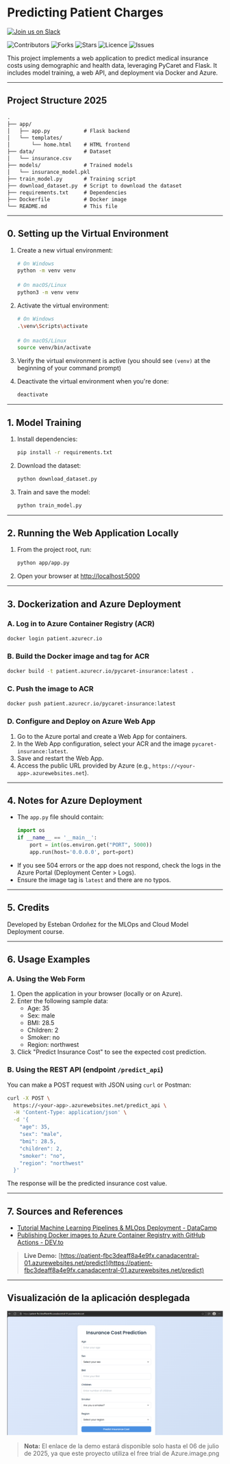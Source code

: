 # Predicting Patient Charges

[![Join us on Slack](https://img.shields.io/badge/slack-chat-green.svg?logo=slack)](https://join.slack.com/t/ngc-goz8665/shared_invite/zt-r01kumfq-dQUT3c95BxEP_fnk4yJFfQ)

![Contributors](https://img.shields.io/github/contributors/leoe21/predicting-patient-charges?style=plastic)
![Forks](https://img.shields.io/github/forks/leoe21/predicting-patient-charges)
![Stars](https://img.shields.io/github/stars/leoe21/predicting-patient-charges)
![Licence](https://img.shields.io/github/license/leoe21/predicting-patient-charges)
![Issues](https://img.shields.io/github/issues/leoe21/predicting-patient-charges)

This project implements a web application to predict medical insurance costs using demographic and health data, leveraging PyCaret and Flask. It includes model training, a web API, and deployment via Docker and Azure.

---

## Project Structure 2025

```
.
├── app/
│   ├── app.py           # Flask backend
│   └── templates/
│       └── home.html    # HTML frontend
├── data/                # Dataset
│   └── insurance.csv
├── models/              # Trained models
│   └── insurance_model.pkl
├── train_model.py       # Training script
├── download_dataset.py  # Script to download the dataset
├── requirements.txt     # Dependencies
├── Dockerfile           # Docker image
└── README.md            # This file
```

---

## 0. Setting up the Virtual Environment

1. Create a new virtual environment:
   ```bash
   # On Windows
   python -m venv venv

   # On macOS/Linux
   python3 -m venv venv
   ```

2. Activate the virtual environment:
   ```bash
   # On Windows
   .\venv\Scripts\activate

   # On macOS/Linux
   source venv/bin/activate
   ```

3. Verify the virtual environment is active (you should see `(venv)` at the beginning of your command prompt)

4. Deactivate the virtual environment when you're done:
   ```bash
   deactivate
   ```

---

## 1. Model Training

1. Install dependencies:
   ```bash
   pip install -r requirements.txt
   ```
2. Download the dataset:
   ```bash
   python download_dataset.py
   ```
3. Train and save the model:
   ```bash
   python train_model.py
   ```

---

## 2. Running the Web Application Locally

1. From the project root, run:
   ```bash
   python app/app.py
   ```
2. Open your browser at [http://localhost:5000](http://localhost:5000)

---

## 3. Dockerization and Azure Deployment

### A. Log in to Azure Container Registry (ACR)

```bash
docker login patient.azurecr.io
```

### B. Build the Docker image and tag for ACR

```bash
docker build -t patient.azurecr.io/pycaret-insurance:latest .
```

### C. Push the image to ACR

```bash
docker push patient.azurecr.io/pycaret-insurance:latest
```

### D. Configure and Deploy on Azure Web App

1. Go to the Azure portal and create a Web App for containers.
2. In the Web App configuration, select your ACR and the image `pycaret-insurance:latest`.
3. Save and restart the Web App.
4. Access the public URL provided by Azure (e.g., `https://<your-app>.azurewebsites.net`).

---

## 4. Notes for Azure Deployment
- The `app.py` file should contain:
  ```python
  import os
  if __name__ == '__main__':
      port = int(os.environ.get("PORT", 5000))
      app.run(host='0.0.0.0', port=port)
  ```
- If you see 504 errors or the app does not respond, check the logs in the Azure Portal (Deployment Center > Logs).
- Ensure the image tag is `latest` and there are no typos.

---

## 5. Credits
Developed by Esteban Ordoñez for the MLOps and Cloud Model Deployment course.

---

## 6. Usage Examples

### A. Using the Web Form

1. Open the application in your browser (locally or on Azure).
2. Enter the following sample data:
   - Age: 35
   - Sex: male
   - BMI: 28.5
   - Children: 2
   - Smoker: no
   - Region: northwest
3. Click "Predict Insurance Cost" to see the expected cost prediction.

### B. Using the REST API (endpoint `/predict_api`)

You can make a POST request with JSON using `curl` or Postman:

```bash
curl -X POST \
  https://<your-app>.azurewebsites.net/predict_api \
  -H 'Content-Type: application/json' \
  -d '{
    "age": 35,
    "sex": "male",
    "bmi": 28.5,
    "children": 2,
    "smoker": "no",
    "region": "northwest"
  }'
```

The response will be the predicted insurance cost value.

---

## 7. Sources and References
- [Tutorial Machine Learning Pipelines & MLOps Deployment - DataCamp](https://www.datacamp.com/tutorial/tutorial-machine-learning-pipelines-mlops-deployment)
- [Publishing Docker images to Azure Container Registry with GitHub Actions - DEV.to](https://dev.to/reniciuspagotto/publishing-docker-image-in-azure-container-registry-with-github-actions-4i7)

> **Live Demo:** [https://patient-fbc3deaff8a4e9fx.canadacentral-01.azurewebsites.net/predict](https://patient-fbc3deaff8a4e9fx.canadacentral-01.azurewebsites.net/predict)

---

## Visualización de la aplicación desplegada

![Vista de la aplicación desplegada](Media/visual.png)

> **Nota:** El enlace de la demo estará disponible solo hasta el 06 de julio de 2025, ya que este proyecto utiliza el free trial de Azure.image.png